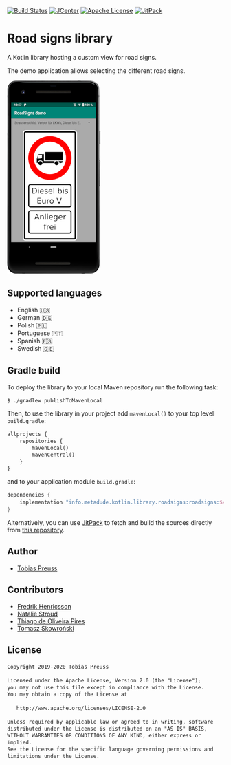 [![Build Status](https://travis-ci.org/Umweltzone/roadsigns.svg?branch=master)](https://travis-ci.org/Umweltzone/roadsigns) [![JCenter](https://api.bintray.com/packages/tbsprs/maven/roadsigns/images/download.svg)](https://bintray.com/tbsprs/maven/roadsigns/_latestVersion) [![Apache License](http://img.shields.io/badge/license-Apache%20License%202.0-lightgrey.svg)](http://choosealicense.com/licenses/apache-2.0/) [![JitPack](https://jitpack.io/v/Umweltzone/roadsigns.svg)][jitpack-roadsigns]

# Road signs library

A Kotlin library hosting a custom view for road signs.

The demo application allows selecting the different road signs.

![Demo application](gfx/screenshot-demo-app.png)


## Supported languages
- English 🇺🇸
- German 🇩🇪
- Polish 🇵🇱
- Portuguese 🇵🇹
- Spanish 🇪🇸
- Swedish 🇸🇪


## Gradle build

To deploy the library to your local Maven repository run the following task:

```bash
$ ./gradlew publishToMavenLocal
```

Then, to use the library in your project add `mavenLocal()` to
your top level `build.gradle`:

```
allprojects {
    repositories {
        mavenLocal()
        mavenCentral()
    }
}
```

and to your application module `build.gradle`:


```groovy
dependencies {
    implementation "info.metadude.kotlin.library.roadsigns:roadsigns:$version"
}
```

Alternatively, you can use [JitPack][jitpack-roadsigns] to fetch and
build the sources directly from [this repository][github-roadsigns].


## Author

* [Tobias Preuss][tobias-preuss]


## Contributors

* [Fredrik Henricsson](https://github.com/fejd)
* [Natalie Stroud](https://github.com/natastro)
* [Thiago de Oliveira Pires](https://github.com/tdopires)
* [Tomasz Skowroński](https://github.com/hexmind)


## License

    Copyright 2019-2020 Tobias Preuss

    Licensed under the Apache License, Version 2.0 (the "License");
    you may not use this file except in compliance with the License.
    You may obtain a copy of the License at

       http://www.apache.org/licenses/LICENSE-2.0

    Unless required by applicable law or agreed to in writing, software
    distributed under the License is distributed on an "AS IS" BASIS,
    WITHOUT WARRANTIES OR CONDITIONS OF ANY KIND, either express or implied.
    See the License for the specific language governing permissions and
    limitations under the License.


[github-roadsigns]: https://github.com/Umweltzone/roadsigns
[jitpack-roadsigns]: https://jitpack.io/#Umweltzone/roadsigns
[tobias-preuss]: https://github.com/johnjohndoe

